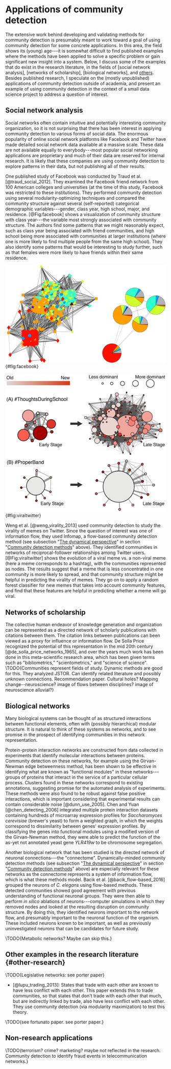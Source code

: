 # Applications of community detection

The extensive work behind developing and validating methods for community detection is presumably meant to work toward a goal of using community detection for some concrete applications. In this area, the field shows its (young) age---it is somewhat difficult to find published examples where the methods have been applied to solve a specific problem or gain significant new insight into a system. Below, I discuss some of the examples that do exist in the research literature, in the fields of [social network analysis], [networks of scholarship], [biological networks], and [others](#other-research). Besides published research, I speculate on the (mostly unpublished) applications of community detection outside of academia, and present an example of using community detection in the context of a small data science project to address a question of interest.

## Social network analysis

Social networks often contain intuitive and potentially interesting community organization, so it is not surprising that there has been interest in applying community detection to various forms of social data. The enormous popularity of online social network platforms like Facebook and Twitter have made detailed social network data available at a massive scale. These data are not available equally to everybody---most popular social networking applications are proprietary and much of their data are reserved for internal research. It is likely that these companies are using community detection to explore patterns in their data, but not publishing all of their results.

One published study of Facebook was conducted by Traud et al. [@traud_social_2012]. They examined the Facebook friend network from 100 American colleges and universities (at the time of this study, Facebook was restricted to these institutions). They performed community detection using several modularity-optimizing techniques and compared the community structure against several (self-reported) categorical demographic variables---gender, class year, high school, major, and residence. [@Fig:facebook] shows a visualization of community structure with class year---the variable most strongly associated with community structure. The authors find some patterns that we might reasonably expect, such as class year being associated with friend communities, and high school being more associated with communities at larger institutions (where one is more likely to find multiple people from the same high school). They also identify some patterns that would be interesting to study further, such as that females were more likely to have friends within their same residence.

![Community structure from the Reed College Facebook friend network. On the left, colors and shapes of nodes indicate different class years. On the right, the communities are condensed into pies. The size of the pies correspond to the number of nodes, and darker edges mean more connections between communities. A correlation between class year and community structure can be seen. Figure from [@traud_social_2012].](img/traud2012_fig2_facebook.jpg){#fig:facebook}

![The evolution of a viral meme (A) vs. a non-viral meme (B). Each node is a community, with size proportional to the number of tweets produced by the community, and color indicating the relative time that the hashtag was first used by the community. Figure from [@weng_virality_2013].](img/weng2013_fig4_viraltwitter.jpg){#fig:viraltwitter}

Weng et al. [@weng_virality_2013] used community detection to study the virality of memes on Twitter. Since the question of interest was one of information flow, they used Infomap, a flow-based community detection method (see subsection "[The dynamical perspective](#the-dynamical-perspective)" in section "[Community detection methods](#community-detection-methods)" above). They identified communities in networks of reciprocal-follower relationships among Twitter users. [@Fig:viraltwitter] shows the evolution of a viral meme vs. a non-viral meme (here a meme corresponds to a hashtag), with the communities represented as nodes. The results suggest that a meme that is less concentrated in one community is more likely to spread, and that community structure might be helpful in predicting the virality of memes. They go on to apply a random forest classifier for new memes that takes into account community features, and find that these features are helpful in predicting whether a meme will go viral.

## Networks of scholarship

The collective human endeavor of knowledge generation and organization can be represented as a directed network of scholarly publications with citations between them. The citation links between publications can been viewed as a proxy for influence or information flow. De Solla Price recognized the potential of this representation in the mid 20th century [@de_solla_price_networks_1965], and over the years much work has been done in this meta-scientific research area, which has been given terms such as "bibliometrics," "scientometrics," and "science of science". \TODO{Communities represent fields of study. Dynamic methods are good for this. They analyzed JSTOR. Can identify related literature and possibly unknown connections. Recommendation paper. Cultural holes? Mapping change--neuroscience? image of flows between disciplines? image of neuroscience alluvial?}

## Biological networks

Many biological systems can be thought of as structured interactions between functional elements, often with (possibly hierarchical) modular structure. It is natural to think of these systems as networks, and to see promise in the prospect of identifying communities in this network representation.

Protein-protein interaction networks are constructed from data collected in experiments that identify molecular interactions between proteins. Community detection on these networks, for example using the Girvan-Newman edge betweenness method, has been shown to be effective in identifying what are known as "functional modules" in these networks---groups of proteins that interact in the service of a particular cellular process. Clusters found in these networks correspond to existing annotations, suggesting promise for the automated analysis of experiments. These methods were also found to be robust against false positive interactions, which is important considering that experimental results can contain considerable noise [@dunn_use_2005]. Chen and Yuan [@chen_detecting_2006] integrated multiple protein interaction datasets containing hundreds of microarray expression profiles for *Saccharomyces cerevisiae* (brewer's yeast) to form a weighted graph, in which the weights correspond to dissimilarity between genes' expression profiles. By classifying the genes into functional modules using a modified version of the Girvan-Newman method, they were able to predict the function of the as-yet not annotated yeast gene *YLR419w* to be chromosome segregation.

Another biological network that has been studied is the directed network of neuronal connections---the "connectome". Dynamically-minded community detection methods (see subsection "[The dynamical perspective](#the-dynamical-perspective)" in section "[Community detection methods](#community-detection-methods)" above) are especially relevant for these networks as the connectome represents a system of information flow, which is what these methods model. Bacik et al. [@bacik_flow-based_2016] grouped the neurons of *C. elegans* using flow-based methods. These detected communities showed good agreement with previous understanding of functional neuronal groups. They were then able to perform *in silico* ablations of neurons---computer simulations in which they removed nodes and looked at the resulting disruption on community structure. By doing this, they identified neurons important to the network flow, and presumably important to the neuronal function of the organism. These included neurons known to be important, as well as previously uninvestigated neurons that can be candidates for future study.

\TODO{Metabolic networks? Maybe can skip this.}

## Other examples in the research literature {#other-research}

\TODO{Legislative networks: see porter paper}

+ [@lupu_trading_2013]: States that trade with each other are known to have less conflict with each other. This paper extends this to trade communities, so that states that don't trade with each other that much, but are indirectly linked by trade, also have less conflict with each other. They use community detection (via modularity maximization) to test this theory.

\TODO{see fortunato paper. see porter paper.}

## Non-research applications

\TODO{terrorism? crime? marketing? maybe not reflected in the research. Community detection to identify fraud events in telecommunication networks.}
